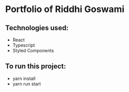# Portfolio of Riddhi Goswami

## Technologies used:
- React
- Typescript
- Styled Components
 
## To run this project:
- yarn install
- yarn run start